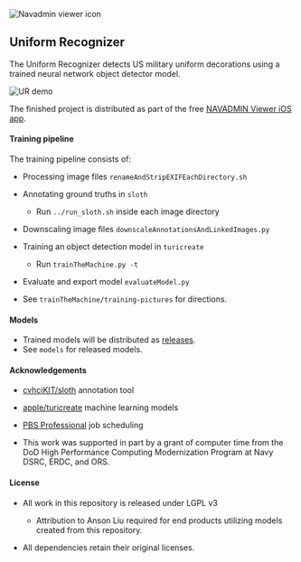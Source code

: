 ![Navadmin viewer icon](https://raw.githubusercontent.com/navadmin-viewer/recognizer/master/assets/Icon128.gif)

## Uniform Recognizer

The Uniform Recognizer detects US military uniform decorations using a trained neural network object detector model. 

![UR demo](https://raw.githubusercontent.com/navadmin-viewer/recognizer/master/assets/URdemo.gif)

The finished project is distributed as part of the free [NAVADMIN Viewer iOS app](https://apps.apple.com/us/app/navadmin-viewer/id1345135985).

#### Training pipeline

The training pipeline consists of:
- Processing image files `renameAndStripEXIFEachDirectory.sh`
- Annotating ground truths in `sloth`
  - Run `../run_sloth.sh` inside each image directory
- Downscaling image files `downscaleAnnotationsAndLinkedImages.py`
- Training an object detection model in `turicreate`
  - Run `trainTheMachine.py -t` 
- Evaluate and export model `evaluateModel.py`


- See `trainTheMachine/training-pictures` for directions.

#### Models

- Trained models will be distributed as [releases](https://github.com/navadmin-viewer/recognizer/releases).
- See `models` for released models.

#### Acknowledgements

- [cvhciKIT/sloth](https://github.com/cvhciKIT/sloth) annotation tool

- [apple/turicreate](https://github.com/apple/turicreate) machine learning models

- [PBS Professional](http://pbspro.org) job scheduling

- This work was supported in part by a grant of computer time from the DoD High Performance Computing Modernization Program at Navy DSRC, ERDC, and ORS.

#### License

- All work in this repository is released under LGPL v3
  - Attribution to Anson Liu required for end products utilizing models created from this repository. 

- All dependencies retain their original licenses.